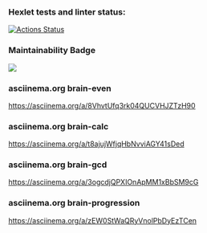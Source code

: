 ### Hexlet tests and linter status:
[![Actions Status](https://github.com/Ludmila398/php-project-45/workflows/hexlet-check/badge.svg)](https://github.com/Ludmila398/php-project-45/actions)

### Maintainability Badge
<a href="https://codeclimate.com/github/Ludmila398/php-project-45/maintainability"><img src="https://api.codeclimate.com/v1/badges/1270507d5871b4b99be6/maintainability" /></a>

### asciinema.org brain-even
https://asciinema.org/a/8VhvtUfq3rk04QUCVHJZTzH90

### asciinema.org brain-calc
https://asciinema.org/a/t8ajujWfjqHbNvviAGY41sDed

### asciinema.org brain-gcd
https://asciinema.org/a/3ogcdjQPXIOnApMM1xBbSM9cG

### asciinema.org brain-progression
https://asciinema.org/a/zEW0StWaQRyVnolPbDyEzTCen

